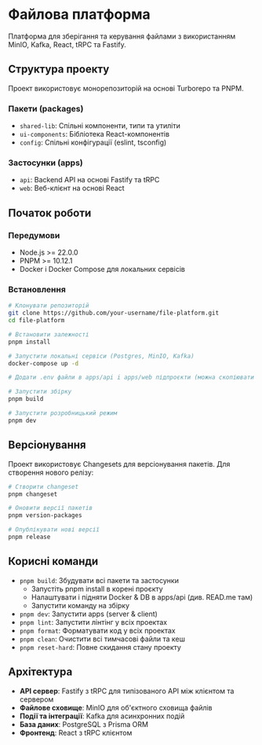 # Файлова платформа

Платформа для зберігання та керування файлами з використанням MinIO, Kafka, React, tRPC та Fastify.

## Структура проекту

Проект використовує монорепозиторій на основі Turborepo та PNPM.

### Пакети (packages)

- `shared-lib`: Спільні компоненти, типи та утиліти
- `ui-components`: Бібліотека React-компонентів
- `config`: Спільні конфігурації (eslint, tsconfig)

### Застосунки (apps)

- `api`: Backend API на основі Fastify та tRPC
- `web`: Веб-клієнт на основі React

## Початок роботи

### Передумови

- Node.js >= 22.0.0
- PNPM >= 10.12.1
- Docker і Docker Compose для локальних сервісів

### Встановлення

```bash
# Клонувати репозиторій
git clone https://github.com/your-username/file-platform.git
cd file-platform

# Встановити залежності
pnpm install

# Запустити локальні сервіси (Postgres, MinIO, Kafka)
docker-compose up -d

# Додати .env файли в apps/api i apps/web підпроєкти (можна скопіювати з .env.example)

# Запустити збірку
pnpm build

# Запустити розробницький режим
pnpm dev
```

## Версіонування

Проект використовує Changesets для версіонування пакетів. Для створення нового релізу:

```bash
# Створити changeset
pnpm changeset

# Оновити версії пакетів
pnpm version-packages

# Опублікувати нові версії
pnpm release
```

## Корисні команди

- `pnpm build`: Збудувати всі пакети та застосунки
  - Запустіть pnpm install в корені проєкту
  - Налаштувати i підняти Docker & DB в apps/api (див. READ.me там)
  - Запустити команду на збірку
- `pnpm dev`: Запустити apps (server & client)
- `pnpm lint`: Запустити лінтінг у всіх проектах
- `pnpm format`: Форматувати код у всіх проектах
- `pnpm clean`: Очистити всі тимчасові файли та кеш
- `pnpm reset-hard`: Повне скидання стану проекту

## Архітектура

- **API сервер**: Fastify з tRPC для типізованого API між клієнтом та сервером
- **Файлове сховище**: MinIO для об'єктного сховища файлів
- **Події та інтеграції**: Kafka для асинхронних подій
- **База даних**: PostgreSQL з Prisma ORM
- **Фронтенд**: React з tRPC клієнтом
